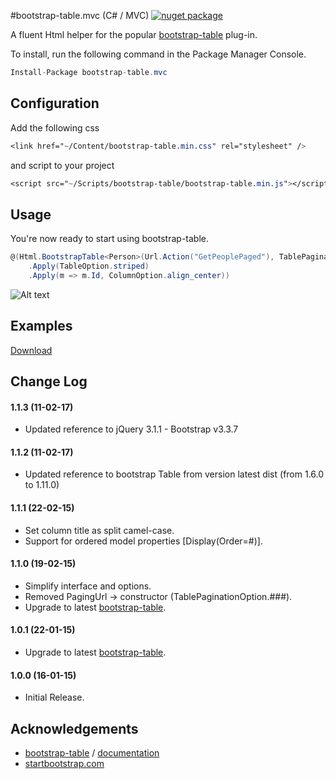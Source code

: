 #bootstrap-table.mvc (C# / MVC) [![nuget package](https://img.shields.io/nuget/v/bootstrap-table.mvc.png?style=flat-square)](https://www.nuget.org/profiles/simonray)

A fluent Html helper for the popular [bootstrap-table](https://github.com/wenzhixin/bootstrap-table) plug-in.

To install, run the following command in the Package Manager Console.

```csharp
Install-Package bootstrap-table.mvc
```

## Configuration
Add the following css

```css
<link href="~/Content/bootstrap-table.min.css" rel="stylesheet" />
```

and script to your project
```css
<script src="~/Scripts/bootstrap-table/bootstrap-table.min.js"></script>
```
>

## Usage
You're now ready to start using bootstrap-table.

```csharp
@(Html.BootstrapTable<Person>(Url.Action("GetPeoplePaged"), TablePaginationOption.server)
    .Apply(TableOption.striped)
    .Apply(m => m.Id, ColumnOption.align_center))
```

![Alt text](http://s7.postimg.org/eo5ve0ukr/screenshot.png "screenshot")

## Examples
[Download](http://github.com/simonray/bootstrap-table.mvc/zipball/master/)

## Change Log

#### 1.1.3 (11-02-17)
* Updated reference to jQuery 3.1.1 - Bootstrap v3.3.7

#### 1.1.2 (11-02-17)
* Updated reference to bootstrap Table from version latest dist (from 1.6.0 to 1.11.0)

#### 1.1.1 (22-02-15)
* Set column title as split camel-case.
* Support for ordered model properties [Display(Order=#)].

#### 1.1.0 (19-02-15)
* Simplify interface and options.
* Removed PagingUrl -> constructor (TablePaginationOption.###).
* Upgrade to latest [bootstrap-table](https://github.com/wenzhixin/bootstrap-table).

#### 1.0.1 (22-01-15)
* Upgrade to latest [bootstrap-table](https://github.com/wenzhixin/bootstrap-table).

#### 1.0.0 (16-01-15)
* Initial Release.

## Acknowledgements

* [bootstrap-table](https://github.com/wenzhixin/bootstrap-table) / [documentation](http://bootstrap-table.wenzhixin.net.cn/)
* [startbootstrap.com](http://startbootstrap.com)
